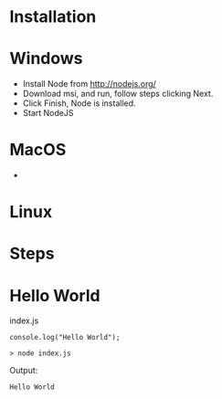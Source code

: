 Installation 
============

Windows
=======

- Install Node from http://nodejs.org/
- Download msi, and run, follow steps clicking Next.
- Click Finish, Node is installed.
- Start NodeJS

MacOS
=====

-

Linux
=====

Steps
=====


Hello World
============

index.js

````
console.log("Hello World");
````

````
> node index.js
````

Output:
````
Hello World
````